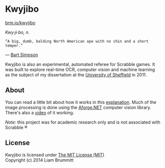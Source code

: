 # Kwyjibo #

[brm.io/kwyjibo](http://brm.io/kwyjibo)

_Kwy·ji·bo, n._

	“A big, dumb, balding North American ape with no chin and a short temper.”

— [Bart Simpson](http://www.youtube.com/watch?v=MtM6tJaPzFI)

Kwyjibo is also an experimental, automated referee for Scrabble games. It was built to explore real-time OCR, computer vision and machine learning as the subject of my dissertation at the [University of Sheffield](http://www.shef.ac.uk/) in 2011.

## About ##

You can read a little bit about how it works in this [explanation](http://brm.io/real-time-ocr/). 
Much of the image processing is done using the [Aforge.NET](http://www.aforgenet.com/) computer vision library. 
There's also a [video](http://www.youtube.com/watch?v=c3ywTfeTqOE) of it working.

_Note_: this project was for academic research only and is not associated with Scrabble ®

## License ##

Kwyjibo is licensed under [The MIT License (MIT)](http://opensource.org/licenses/MIT) 
<br/>Copyright (c) 2014 Liam Brummitt
